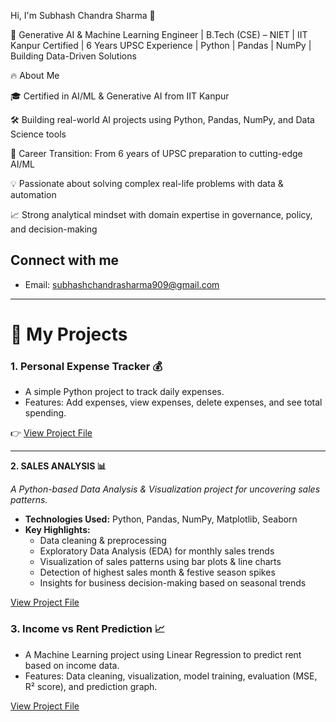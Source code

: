 Hi, I'm Subhash Chandra Sharma 👋

🚀 Generative AI & Machine Learning Engineer | B.Tech (CSE) – NIET | IIT Kanpur Certified | 6 Years UPSC Experience | Python | Pandas | NumPy | Building Data-Driven Solutions

🔥 About Me

🎓 Certified in AI/ML & Generative AI from IIT Kanpur

🛠 Building real-world AI projects using Python, Pandas, NumPy, and Data Science tools

🔄 Career Transition: From 6 years of UPSC preparation to cutting-edge AI/ML

💡 Passionate about solving complex real-life problems with data & automation

📈 Strong analytical mindset with domain expertise in governance, policy, and decision-making
## Connect with me
- Email: subhashchandrasharma909@gmail.com

---

# 📂 My Projects

### 1. Personal Expense Tracker 💰
- A simple Python project to track daily expenses.
- Features: Add expenses, view expenses, delete expenses, and see total spending.

👉 [View Project File](./PERSONAL_EXPENSE_TRACKER.py)

---
**2. SALES ANALYSIS 📊**  

*A Python-based Data Analysis & Visualization project for uncovering sales patterns.*  
- **Technologies Used:** Python, Pandas, NumPy, Matplotlib, Seaborn  
- **Key Highlights:**  
  - Data cleaning & preprocessing  
  - Exploratory Data Analysis (EDA) for monthly sales trends  
  - Visualization of sales patterns using bar plots & line charts  
  - Detection of highest sales month & festive season spikes  
  - Insights for business decision-making based on seasonal trends  


[View Project File](https://github.com/subbhaaash/sales-analysis/blob/main/Sales_Analysis_Project.ipynb)


### 3. Income vs Rent Prediction 📈
- A Machine Learning project using Linear Regression to predict rent based on income data.
- Features: Data cleaning, visualization, model training, evaluation (MSE, R² score), and prediction graph.

[View Project File](https://github.com/subbhaaash/Income-vs-Rent-ML/blob/main/Income-vs-RENT-ML.ipynb)





  



<!--
**subbhaaash/subbhaaash** is a ✨ _special_ ✨ repository because its `README.md` (this file) appears on your GitHub profile.

Here are some ideas to get you started:

- 🔭 I’m currently working on ...
- 🌱 I’m currently learning ...
- 👯 I’m looking to collaborate on ...
- 🤔 I’m looking for help with ...
- 💬 Ask me about ...
- 📫 How to reach me: ...
- 😄 Pronouns: ...
- ⚡ Fun fact: ...
-->
